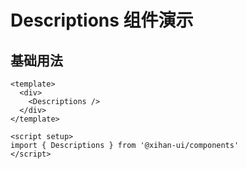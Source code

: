 # Descriptions 组件演示

## 基础用法

```vue
<template>
  <div>
    <Descriptions />
  </div>
</template>

<script setup>
import { Descriptions } from '@xihan-ui/components'
</script>
```
